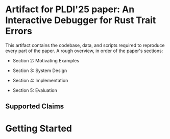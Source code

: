 # Artifact for PLDI'25 paper: An Interactive Debugger for Rust Trait Errors

This artifact contains the codebase, data, and scripts required to reproduce every part of the paper. A rough overview, in order of the paper's sections:

- Section 2: Motivating Examples 

- Section 3: System Design

- Section 4: Implementation

- Section 5: Evaluation

## Supported Claims

# Getting Started



